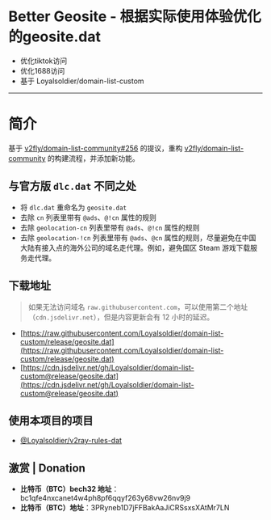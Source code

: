 # Better Geosite - 根据实际使用体验优化的geosite.dat
 - 优化tiktok访问
 - 优化1688访问
 - 基于 Loyalsoldier/domain-list-custom
----
# 简介
基于 [v2fly/domain-list-community#256](https://github.com/v2fly/domain-list-community/issues/256) 的提议，重构 [v2fly/domain-list-community](https://github.com/v2fly/domain-list-community) 的构建流程，并添加新功能。

## 与官方版 `dlc.dat` 不同之处

- 将 `dlc.dat` 重命名为 `geosite.dat`
- 去除 `cn` 列表里带有 `@ads`、`@!cn` 属性的规则
- 去除 `geolocation-cn` 列表里带有 `@ads`、`@!cn` 属性的规则
- 去除 `geolocation-!cn` 列表里带有 `@ads`、`@cn` 属性的规则，尽量避免在中国大陆有接入点的海外公司的域名走代理。例如，避免国区 Steam 游戏下载服务走代理。

## 下载地址

> 如果无法访问域名 `raw.githubusercontent.com`，可以使用第二个地址（`cdn.jsdelivr.net`），但是内容更新会有 12 小时的延迟。

- [https://raw.githubusercontent.com/Loyalsoldier/domain-list-custom/release/geosite.dat](https://raw.githubusercontent.com/Loyalsoldier/domain-list-custom/release/geosite.dat)
- [https://cdn.jsdelivr.net/gh/Loyalsoldier/domain-list-custom@release/geosite.dat](https://cdn.jsdelivr.net/gh/Loyalsoldier/domain-list-custom@release/geosite.dat)

## 使用本项目的项目

- [@Loyalsoldier/v2ray-rules-dat](https://github.com/Loyalsoldier/v2ray-rules-dat)

## 激赏 | Donation

- **比特币（BTC）bech32 地址**：bc1qfe4nxcanet4w4ph8pf6qqyf263y68vw26nv9j9
- **比特币（BTC）地址**：3PRyneb1D7jFFBakAaJiCRSsxsXAtMr7LN
